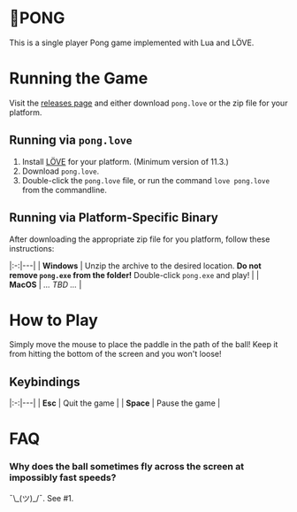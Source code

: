 # 🏓PONG

This is a single player Pong game implemented with Lua and LÖVE.

# Running the Game

Visit the [releases page](https://github.com/JoeBobMiles/Pong/releases) and
either download `pong.love` or the zip file for your platform.

## Running via `pong.love`

1.  Install [LÖVE](https://love2d.org/) for your platform.
    (Minimum version of 11.3.)
2.  Download `pong.love`.
3.  Double-click the `pong.love` file, or run the command `love pong.love` from
    the commandline.

## Running via Platform-Specific Binary

After downloading the appropriate zip file for you platform, follow these
instructions:

|:-:|---|
| **Windows** | Unzip the archive to the desired location. **Do not remove `pong.exe` from the folder!** Double-click `pong.exe` and play! |
| **MacOS** | _... TBD ..._ |

# How to Play

Simply move the mouse to place the paddle in the path of the ball! Keep it from
hitting the bottom of the screen and you won't loose!

## Keybindings

|:-:|---|
| **Esc** | Quit the game |
| **Space** | Pause the game |

# FAQ

### Why does the ball sometimes fly across the screen at impossibly fast speeds?

¯\\\_(ツ)\_/¯. See #1.